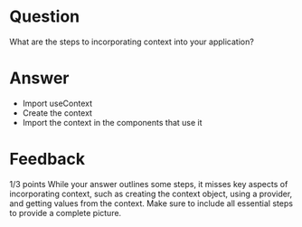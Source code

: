 # Question

What are the steps to incorporating context into your application?

# Answer

- Import useContext
- Create the context
- Import the context in the components that use it

# Feedback

1/3 points
While your answer outlines some steps, it misses key aspects of incorporating context, such as creating the context object, using a provider, and getting values from the context. Make sure to include all essential steps to provide a complete picture.